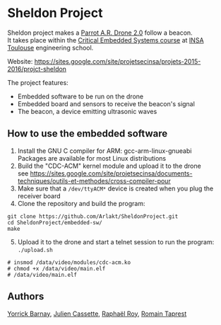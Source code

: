 # Sheldon Project
Sheldon project makes a [Parrot A.R. Drone 2.0](http://ardrone2.parrot.com/) follow a beacon.  
It takes place within the [Critical Embedded Systems course](http://gei.insa-toulouse.fr/fr/formation_initiale/drones.html) at [INSA Toulouse](http://www.insa-toulouse.fr/) engineering school.

Website: https://sites.google.com/site/projetsecinsa/projets-2015-2016/projct-sheldon

The project features:
- Embedded software to be run on the drone
- Embedded board and sensors to receive the beacon's signal
- The beacon, a device emitting ultrasonic waves

## How to use the embedded software
1. Install the GNU C compiler for ARM: gcc-arm-linux-gnueabi  
Packages are available for most Linux distributions
2. Build the "CDC-ACM" kernel module and upload it to the drone  
see https://sites.google.com/site/projetsecinsa/documents-techniques/outils-et-methodes/cross-compiler-pour
3. Make sure that a `/dev/ttyACM*` device is created when you plug the receiver board
4. Clone the repository and build the program:
```
git clone https://github.com/Arlakt/SheldonProject.git
cd SheldonProject/embedded-sw/
make
```
5. Upload it to the drone and start a telnet session to run the program:
`./upload.sh`
```
# insmod /data/video/modules/cdc-acm.ko
# chmod +x /data/video/main.elf
# /data/video/main.elf
```

## Authors
[Yorrick Barnay](https://github.com/Elskou), [Julien Cassette](https://github.com/jcassette), [Raphaël Roy](https://github.com/raphael-roy), [Romain Taprest](https://github.com/Arlakt)
